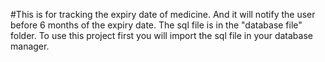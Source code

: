 #This is for tracking the expiry date of medicine. And it will notify the user before 6 months of the expiry date.
The sql file is in the "database file" folder. To use this project first you will import the sql file in your database manager.